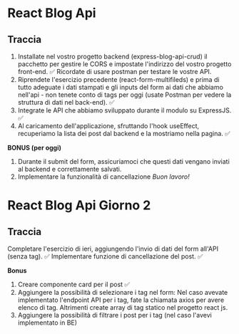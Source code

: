 # React Blog Api
## Traccia
1. Installate nel vostro progetto backend (express-blog-api-crud) il pacchetto per gestire le CORS e impostate l'indirizzo del vostro progetto front-end. ✅
Ricordate di usare postman per testare le vostre API.
2. Riprendete l'esercizio precedente (react-form-multifileds) e prima di tutto adeguate i dati stampati e gli inputs del form ai dati che abbiamo nell'api - non tenete conto di tags per oggi (usate Postman per vedere la struttura di dati nel back-end). ✅
3. Integrate le API che abbiamo sviluppato durante il modulo su ExpressJS. ✅
4. Al caricamento dell'applicazione, sfruttando l'hook useEffect, recuperiamo la lista dei post dal backend e la mostriamo nella pagina. ✅

**BONUS (per oggi)**
1. Durante il submit del form, assicuriamoci che questi dati vengano inviati al backend e correttamente salvati.
2. Implementare la funzionalità di cancellazione
*Buon lavoro!*

# React Blog Api Giorno 2
## Traccia
Completare l'esercizio di ieri, aggiungendo l'invio di dati del form all'API (senza tag). ✅
Implementare funzione di cancellazione del post. ✅

**Bonus**
1. Creare componente card per il post ✅
2. Aggiungere la possibilità di selezionare i tag nel form:
Nel caso avevate implementato l'endpoint API per i tag, fate la chiamata axios per avere elenco di tag. Altrimenti create array di tag statico nel progetto react js.
3. Aggiungere la possibilità di filtrare i post per i tag (nel caso l'avevi implementato in BE)